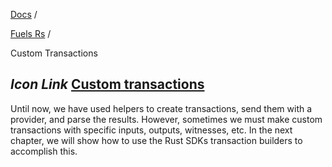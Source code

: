 [Docs](https://docs.fuel.network/) /

[Fuels Rs](https://docs.fuel.network/docs/fuels-rs/) /

Custom Transactions

## _Icon Link_ [Custom transactions](https://docs.fuel.network/docs/fuels-rs/custom-transactions/\#custom-transactions)

Until now, we have used helpers to create transactions, send them with a provider, and parse the results. However, sometimes we must make custom transactions with specific inputs, outputs, witnesses, etc. In the next chapter, we will show how to use the Rust SDKs transaction builders to accomplish this.